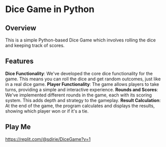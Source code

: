 # Dice Game in Python
## Overview
This is a simple Python-based Dice Game which involves rolling the dice and keeping track of scores.
## Features
**Dice Functionality**: We've developed the core dice functionality for the game. This means you can roll the dice and get random outcomes, just like in a real dice game.
**Player Functionality**: The game allows players to take turns, providing a simple and interactive experience.
**Rounds and Scores**: We've implemented different rounds in the game, each with its scoring system. This adds depth and strategy to the gameplay.
**Result Calculation**: At the end of the game, the program calculates and displays the results, showing which player won or if it's a tie.

## Play Me 
https://replit.com/@sdirie/DiceGame?v=1
